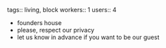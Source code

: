 tags:: living, block
workers:: 1
users:: 4

- founders house
- please, respect our privacy
- let us know in advance if you want to be our guest